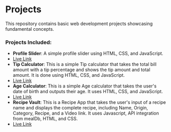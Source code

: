  # Projects

This repository contains basic web development projects showcasing fundamental concepts.

### Projects Included:
- **Profile Slider**: A simple profile slider using HTML, CSS, and JavaScript.
- [Live Link](https://hanishp3.github.io/Projects/profileSlider/)
- **Tip Calculator**: This is a simple Tip calculator that takes the total bill amount with a tip percentage and shows the tip amount and total amount. It is done using HTML, CSS, and JavaScript.
- [Live Link](https://hanishp3.github.io/Projects/tipCalculator/)
- **Age Calculator**: This is a simple Age calculator that takes the user's date of birth and outputs their age. It uses HTML, CSS, and JavaScript.
- [Live Link](https://hanishp3.github.io/Projects/ageCalculator/)
- **Recipe Vault**: This is a Recipe App  that takes the user's input of a recipe name and displays the complete recipe, including Name, Origin, Category, Recipe, and a Video link. It uses Javascript, API integration from mealDb, HTML, and CSS.
- [Live Link](https://hanishp3.github.io/Projects/recipeApp/)

